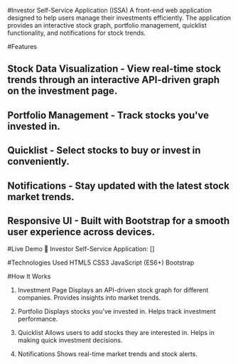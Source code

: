 #Investor Self-Service Application (ISSA)
A front-end web application designed to help users manage their investments efficiently. The application provides an interactive stock graph, portfolio management, quicklist functionality, and notifications for stock trends.

#Features
## Stock Data Visualization - View real-time stock trends through an interactive API-driven graph on the investment page.
## Portfolio Management - Track stocks you've invested in.
## Quicklist - Select stocks to buy or invest in conveniently.
## Notifications - Stay updated with the latest stock market trends.
## Responsive UI - Built with Bootstrap for a smooth user experience across devices.

#Live Demo
🔗 Investor Self-Service Application: []

#Technologies Used
HTML5
CSS3
JavaScript (ES6+)
Bootstrap

#How It Works
1. Investment Page
Displays an API-driven stock graph for different companies.
Provides insights into market trends.

2. Portfolio
Displays stocks you've invested in.
Helps track investment performance.

3. Quicklist
Allows users to add stocks they are interested in.
Helps in making quick investment decisions.

4. Notifications
Shows real-time market trends and stock alerts.
